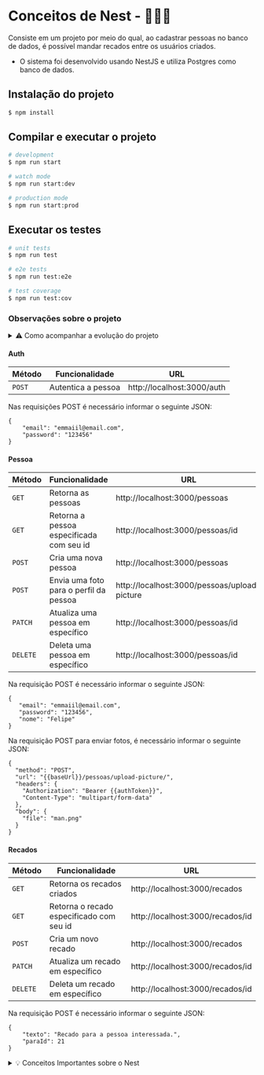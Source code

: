 # Conceitos de Nest - 👨🏻‍💻

Consiste em um projeto por meio do qual, ao cadastrar pessoas no banco de dados, é possível mandar recados entre os usuários criados.
* O sistema foi desenvolvido usando NestJS e utiliza Postgres como banco de dados.

## Instalação do projeto

```bash
$ npm install
```

## Compilar e executar o projeto

```bash
# development
$ npm run start

# watch mode
$ npm run start:dev

# production mode
$ npm run start:prod
```

## Executar os testes

```bash
# unit tests
$ npm run test

# e2e tests
$ npm run test:e2e

# test coverage
$ npm run test:cov
```


### Observações sobre o projeto

<details>
  <summary> ⚠️ Como acompanhar a evolução do projeto</summary>

a) O projeto baseia-se em uma evolução das ferramentas do Nest, em que cada etapa são adicionadas novas funcionalidades;  
b) Contudo, algumas funções são retiradas porque são colocadas apenas para entender para o que servem, não havendo necessidade de persisterem;  
c) Então, é importante acompanhar os commits feitos no projeto para entender o que está sendo feito;  
d) Há rotas, em determinados momentos do projeto, em que é necessário estar logado para poder utilizá-las;  
e) Logo, será necessário autenticar o usuário e inserir no Header dos endpoints que necessitam de Token, no campo Authorization, da seguinte forma:
```
`Bearer {token}`
```
</details>

#### Auth

| Método | Funcionalidade | URL |
|---|---|---|
| `POST` | Autentica a pessoa | http://localhost:3000/auth |

Nas requisições POST é necessário informar o seguinte JSON:

```
{
    "email": "emmaiil@email.com",
    "password": "123456"
}
```

#### Pessoa

| Método | Funcionalidade | URL |
|---|---|---|
| `GET` | Retorna as pessoas | http://localhost:3000/pessoas |
| `GET` | Retorna a pessoa especificada com seu id | http://localhost:3000/pessoas/id |
| `POST` | Cria uma nova pessoa | http://localhost:3000/pessoas |
| `POST` | Envia uma foto para o perfil da pessoa | http://localhost:3000/pessoas/upload-picture |
| `PATCH` | Atualiza uma pessoa em específico | http://localhost:3000/pessoas/id |
| `DELETE` | Deleta uma pessoa em específico | http://localhost:3000/pessoas/id |

Na requisição POST é necessário informar o seguinte JSON:
```
{
   "email": "emmaiil@email.com",
   "password": "123456",
   "nome": "Felipe"
}
```

Na requisição POST para enviar fotos, é necessário informar o seguinte JSON:
```
{
  "method": "POST",
  "url": "{{baseUrl}}/pessoas/upload-picture/",
  "headers": {
    "Authorization": "Bearer {{authToken}}",
    "Content-Type": "multipart/form-data"
  },
  "body": {
    "file": "man.png"
  }
}
```

#### Recados

| Método | Funcionalidade | URL |
|---|---|---|
| `GET` | Retorna os recados criados | http://localhost:3000/recados |
| `GET` | Retorna o recado especificado com seu id | http://localhost:3000/recados/id |
| `POST` | Cria um novo recado | http://localhost:3000/recados |
| `PATCH` | Atualiza um recado em específico | http://localhost:3000/recados/id |
| `DELETE` | Deleta um recado em específico | http://localhost:3000/recados/id |

Na requisição POST é necessário informar o seguinte JSON:
```
{
    "texto": "Recado para a pessoa interessada.",
    "paraId": 21
}
```



<details>
  <summary>💡 Conceitos Importantes sobre o Nest </summary>
  
  a) Providers: São responsáveis por fazer algo específico, como buscar dados no banco, realizar cálculos ou enviar e-mails, e podem ser reutilizados em várias partes do sistema.  
  b) Imports: Servem para "trazer" funcionalidades de outras caixas (módulos) para dentro do módulo que você está construindo.  
  c) Exports: Permitem "compartilhar" funcionalidades do seu módulo com outras caixas (módulos).  
  d) Pipes: Pipes são como filtros que verificam ou ajustam os dados que entram no sistema antes de processá-los.  
  e) Guards: Eles são como "porteiros" que decidem quem pode ou não acessar certas partes do sistema.  
  f) Interceptors: Eles atuam como "câmeras" ou "filtros avançados" que conseguem capturar e modificar o que está indo ou voltando do sistema, antes que a resposta final chegue ao usuário.  
  
</details>



